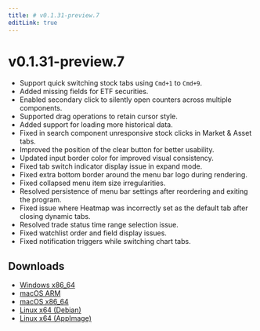 ```yaml
---
title: # v0.1.31-preview.7
editLink: true
---
```


# v0.1.31-preview.7  <Badge type="warning" text="preview" />

- Support quick switching stock tabs using `Cmd+1` to `Cmd+9`.
- Added missing fields for ETF securities.
- Enabled secondary click to silently open counters across multiple components.
- Supported drag operations to retain cursor style.
- Added support for loading more historical data.
- Fixed in search component unresponsive stock clicks in Market & Asset tabs.
- Improved the position of the clear button for better usability.
- Updated input border color for improved visual consistency.
- Fixed tab switch indicator display issue in expand mode.
- Fixed extra bottom border around the menu bar logo during rendering.
- Fixed collapsed menu item size irregularities.
- Resolved persistence of menu bar settings after reordering and exiting the program.
- Fixed issue where Heatmap was incorrectly set as the default tab after closing dynamic tabs.
- Resolved trade status time range selection issue.
- Fixed watchlist order and field display issues.
- Fixed notification triggers while switching chart tabs.

## Downloads

- [Windows x86_64](https://assets.lbkrs.com/github/release/longbridge-desktop/preview/longbridge-v0.1.31-preview.7-windows-x86_64.zip)
- [macOS ARM](https://assets.lbkrs.com/github/release/longbridge-desktop/preview/longbridge-v0.1.31-preview.7-macos-aarch64.dmg)
- [macOS x86_64](https://assets.lbkrs.com/github/release/longbridge-desktop/preview/longbridge-v0.1.31-preview.7-macos-x86_64.dmg)
- [Linux x64 (Debian)](https://assets.lbkrs.com/github/release/longbridge-desktop/preview/longbridge-v0.1.31-preview.7-linux-x86_64.deb)
- [Linux x64 (AppImage)](https://assets.lbkrs.com/github/release/longbridge-desktop/preview/longbridge-v0.1.31-preview.7-linux-x86_64.AppImage)
